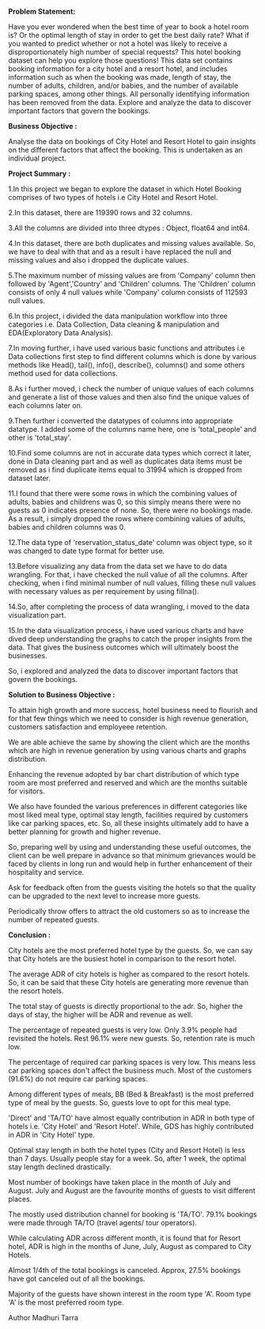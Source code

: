 **Problem Statement:**

Have you ever wondered when the best time of year to book a hotel room is? Or the optimal length of stay in order to get the best daily rate? What if you wanted to predict whether or not a hotel was likely to receive a disproportionately high number of special requests? This hotel booking dataset can help you explore those questions! This data set contains booking information for a city hotel and a resort hotel, and includes information such as when the booking was made, length of stay, the number of adults, children, and/or babies, and the number of available parking spaces, among other things. All personally identifying information has been removed from the data. Explore and analyze the data to discover important factors that govern the bookings.

**Business Objective :**

Analyse the data on bookings of City Hotel and Resort Hotel to gain insights on the different factors that affect the booking. This is undertaken as an individual project.

**Project Summary :**

1.In this project we began to explore the dataset in which Hotel Booking comprises of two types of hotels i.e City Hotel and Resort Hotel.

2.In this dataset, there are 119390 rows and 32 columns.

3.All the columns are divided into three dtypes : Object, float64 and int64.

4.In this dataset, there are both duplicates and missing values available. So, we have to deal with that and as a result i have replaced the null and missing values and also i dropped the duplicate values.

5.The maximum number of missing values are from 'Company' column then followed by 'Agent','Country' and 'Children' columns. The 'Children' column consists of only 4 null values while 'Company' column consists of 112593 null values.

6.In this project, i divided the data manipulation workflow into three categories i.e. Data Collection, Data cleaning & manipulation and EDA(Exploratory Data Analysis).

7.In moving further, i have used various basic functions and attributes i.e Data collections first step to find different columns which is done by various methods like Head(), tail(), info(), describe(), columns() and some others method used for data collections.

8.As i further moved, i check the number of unique values of each columns and generate a list of those values and then also find the unique values of each columns later on.

9.Then further i converted the datatypes of columns into appropriate datatype. I added some of the columns name here, one is 'total_people' and other is 'total_stay'.

10.Find some columns are not in accurate data types which correct it later, done in Data cleaning part and as well as duplicates data items must be removed as i find duplicate items equal to 31994 which is dropped from dataset later.

11.I found that there were some rows in which the combining values of adults, babies and childrens was 0, so this simply means there were no guests as 0 indicates presence of none. So, there were no bookings made. As a result, i simply dropped the rows where combining values of adults, babies and children columns was 0.

12.The data type of 'reservation_status_date' column was object type, so it was changed to date type format for better use.

13.Before visualizing any data from the data set we have to do data wrangling. For that, i have checked the null value of all the columns. After checking, when i find minimal number of null values, filling these null values with necessary values as per requirement by using fillna().

14.So, after completing the process of data wrangling, i moved to the data visualization part.

15.In the data visualization process, i have used various charts and have dived deep understanding the graphs to catch the proper insights from the data. That gives the business outcomes which will ultimately boost the businesses.

So, i explored and analyzed the data to discover important factors that govern the bookings.

**Solution to Business Objective :**

To attain high growth and more success, hotel business need to flourish and for that few things which we need to consider is high revenue generation, customers satisfaction and employeee retention.

We are able achieve the same by showing the client which are the months which are high in revenue generation by using various charts and graphs distribution.

Enhancing the revenue adopted by bar chart distribution of which type room are most preferred and reserved and which are the months suitable for visitors.

We also have founded the various preferences in different categories like most liked meal type, optimal stay length, facilities required by customers like car parking spaces, etc. So, all these insights ultimately add to have a better planning for growth and higher revenue.

So, preparing well by using and understanding these useful outcomes, the client can be well prepare in advance so that minimum grievances would be faced by clients in long run and would help in further enhancement of their hospitality and service.

Ask for feedback often from the guests visiting the hotels so that the quality can be upgraded to the next level to increase more guests.

Periodically throw offers to attract the old customers so as to increase the number of repeated guests.

**Conclusion :**

City hotels are the most preferred hotel type by the guests. So, we can say that City hotels are the busiest hotel in comparison to the resort hotel.

The average ADR of city hotels is higher as compared to the resort hotels. So, it can be said that these City hotels are generating more revenue than the resort hotels.

The total stay of guests is directly proportional to the adr. So, higher the days of stay, the higher will be ADR and revenue as well.

The percentage of repeated guests is very low. Only 3.9% people had revisited the hotels. Rest 96.1% were new guests. So, retention rate is much low.

The percentage of required car parking spaces is very low. This means less car parking spaces don't affect the business much. Most of the customers (91.6%) do not require car parking spaces.

Among different types of meals, BB (Bed & Breakfast) is the most preferred type of meal by the guests. So, guests love to opt for this meal type.

'Direct' and 'TA/TO' have almost equally contribution in ADR in both type of hotels i.e. 'City Hotel' and 'Resort Hotel'. While, GDS has highly contributed in ADR in 'City Hotel' type.

Optimal stay length in both the hotel types (City and Resort Hotel) is less than 7 days. Usually people stay for a week. So, after 1 week, the optimal stay length declined drastically.

Most number of bookings have taken place in the month of July and August. July and August are the favourite months of guests to visit different places.

The mostly used distribution channel for booking is 'TA/TO'. 79.1% bookings were made through TA/TO (travel agents/ tour operators).

While calculating ADR across different month, it is found that for Resort hotel, ADR is high in the months of June, July, August as compared to City Hotels.

Almost 1/4th of the total bookings is canceled. Approx, 27.5% bookings have got canceled out of all the bookings.

Majority of the guests have shown interest in the room type 'A'. Room type 'A' is the most preferred room type.

Author
Madhuri Tarra
